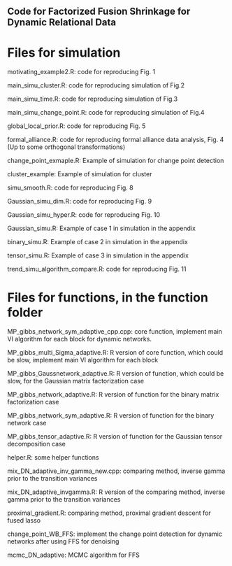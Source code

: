 ## Code for Factorized Fusion Shrinkage for Dynamic Relational Data

# Files for simulation
motivating_example2.R: code for reproducing Fig. 1

main_simu_cluster.R:  code for reproducing simulation of Fig.2

main_simu_time.R: code for reproducing simulation of Fig.3

main_simu_change_point.R: code for reproducing simulation of Fig.4

global_local_prior.R: code for reproducing Fig. 5

formal_alliance.R: code for reproducing formal alliance data analysis, Fig. 4 (Up to some orthogonal transformations)

change_point_exmaple.R: Example of simulation for change point detection

cluster_example: Example of simulation for cluster

simu_smooth.R: code for reproducing Fig. 8

Gaussian_simu_dim.R: code for reproducing Fig. 9

Gaussian_simu_hyper.R: code for reproducing Fig. 10

Gaussian_simu.R: Example of case 1 in simulation in the appendix

binary_simu.R: Example of case 2 in simulation in the appendix

tensor_simu.R: Example of case 3 in simulation in the appendix

trend_simu_algorithm_compare.R: code for reproducing Fig. 11

# Files for functions, in the function folder

MP_gibbs_network_sym_adaptive_cpp.cpp: core function, implement main VI algorithm for each block for dynamic networks.

MP_gibbs_multi_Sigma_adaptive.R: R version of core function, which could be slow, implement main VI algorithm for each block

MP_gibbs_Gaussnetwork_adaptive.R: R version of function, which could be slow, for the Gaussian matrix factorization case

MP_gibbs_network_adaptive.R: R version of function for the binary matrix factorization case

MP_gibbs_network_sym_adaptive.R: R version of function for the binary network case

MP_gibbs_tensor_adaptive.R: R version of function for the Gaussian tensor decomposition case

helper.R: some helper functions

mix_DN_adaptive_inv_gamma_new.cpp: comparing method, inverse gamma prior to the transition variances

mix_DN_adaptive_invgamma.R: R version of the comparing method, inverse gamma prior to the transition variances

proximal_gradient.R: comparing method, proximal gradient descent for fused lasso

change_point_WB_FFS: implement the change point detection for dynamic networks after using FFS for denoising

mcmc_DN_adaptive: MCMC algorithm for FFS
